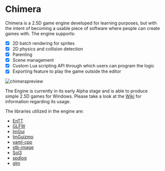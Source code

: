 # Chimera
Chimera is a 2.5D game engine developed for learning purposes, but with the intent of becoming a usable piece of software where people can create games with. The engine supports:

- [x] 2D batch rendering for sprites
- [x] 2D physics and collision detection
- [x] Parenting
- [x] Scene management
- [x] Custom Lua scripting API through which users can program the logic
- [x] Exporting feature to play the game outside the editor

![chimerapreview](https://i.imgur.com/U1S4M1w.png)

The Engine is currently in its early Alpha stage and is able to produce simple 2.5D games for Windows. Please take a look at the [Wiki](https://github.com/Wantcha/Chimera/wiki) for information regarding its usage.

The libraries utilized in the engine are:
* [EnTT](https://github.com/skypjack/entt)
* [GLFW](https://www.glfw.org/)
* [ImGui](https://github.com/ocornut/imgui)
* [ImGuizmo](https://github.com/CedricGuillemet/ImGuizmo)
* [yaml-cpp](https://github.com/jbeder/yaml-cpp)
* [stb-image](https://github.com/nothings/stb)
* [Sol3](https://github.com/ThePhD/sol2)
* [spdlog](https://github.com/gabime/spdlog)
* [glm](https://github.com/g-truc/glm)
